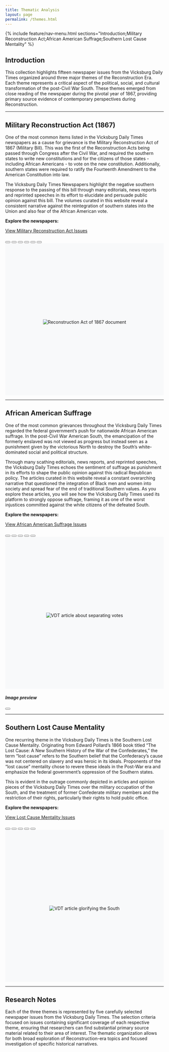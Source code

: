 ```yaml
---
title: Thematic Analysis
layout: page
permalink: /themes.html
---
```


{% include feature/nav-menu.html sections="Introduction;Military Reconstruction Act;African American Suffrage;Southern Lost Cause Mentality" %}

## Introduction

This collection highlights fifteen newspaper issues from the Vicksburg Daily Times organized around three major themes of the Reconstruction Era. Each theme represents a critical aspect of the political, social, and cultural transformation of the post-Civil War South. These themes emerged from close reading of the newspaper during the pivotal year of 1867, providing primary source evidence of contemporary perspectives during Reconstruction.

---

## Military Reconstruction Act (1867)

One of the most common items listed in the Vicksburg Daily Times newspapers as a cause for grievance is the Military Reconstruction Act of 1867 (Military Bill). This was the first of the Reconstruction Acts being passed through Congress after the Civil War, and required the southern states to write new constitutions and for the citizens of those states - including African Americans - to vote on the new constitution. Additionally, southern states were required to ratify the Fourteenth Amendment to the American Constitution into law. 

The Vicksburg Daily Times Newspapers highlight the negative southern response to the passing of this bill through many editorials, news reports and reprinted speeches in its effort to elucidate and persuade public opinion against this bill. The volumes curated in this website reveal a consistent narrative against the reintegration of southern states into the Union and also fear of the African American vote. 

**Explore the newspapers:**

<a href="{{ '/browse.html#Military Reconstruction Act' | relative_url }}" class="btn btn-primary btn-lg mb-3">View Military Reconstruction Act Issues</a>

<style>
  .themes-carousel {
    height: 500px;
    overflow: hidden;
  }
  .themes-carousel .carousel-inner,
  .themes-carousel .carousel-item {
    height: 100%;
  }
  .themes-carousel .carousel-image-wrapper {
    height: 100%;
    display: flex;
    align-items: center;
    justify-content: center;
    background-color: #f8f9fa;
  }
  .themes-carousel .carousel-image-wrapper img {
    max-height: 100%;
    max-width: 100%;
    width: auto;
    object-fit: contain;
    cursor: zoom-in;
  }
  .themes-carousel .carousel-caption {
    background-color: rgba(0, 0, 0, 0.7);
    padding: 15px;
    border-radius: 5px;
    left: 10%;
    right: 10%;
    bottom: 20px;
  }
  .themes-carousel .carousel-control-prev-icon {
    background-image: url("data:image/svg+xml,%3csvg xmlns='http://www.w3.org/2000/svg' viewBox='0 0 16 16' fill='%23000'%3e%3cpath d='M11.354 1.646a.5.5 0 0 1 0 .708L6.707 7l4.647 4.646a.5.5 0 0 1-.708.708l-5-5a.5.5 0 0 1 0-.708l5-5a.5.5 0 0 1 .708 0z'/%3e%3c/svg%3e");
  }
  .themes-carousel .carousel-control-next-icon {
    background-image: url("data:image/svg+xml,%3csvg xmlns='http://www.w3.org/2000/svg' viewBox='0 0 16 16' fill='%23000'%3e%3cpath d='M4.646 1.646a.5.5 0 0 1 .708 0l6 6a.5.5 0 0 1 0 .708l-6 6a.5.5 0 0 1-.708-.708L10.293 8 4.646 2.354a.5.5 0 0 1 0-.708z'/%3e%3c/svg%3e");
  }
  @media (prefers-color-scheme: dark) {
    .themes-carousel .carousel-image-wrapper {
      background-color: #1d1f26;
    }
    .themes-carousel .carousel-control-prev-icon {
      background-image: url("data:image/svg+xml,%3csvg xmlns='http://www.w3.org/2000/svg' viewBox='0 0 16 16' fill='%23fff'%3e%3cpath d='M11.354 1.646a.5.5 0 0 1 0 .708L6.707 7l4.647 4.646a.5.5 0 0 1-.708.708l-5-5a.5.5 0 0 1 0-.708l5-5a.5.5 0 0 1 .708 0z'/%3e%3c/svg%3e");
    }
    .themes-carousel .carousel-control-next-icon {
      background-image: url("data:image/svg+xml,%3csvg xmlns='http://www.w3.org/2000/svg' viewBox='0 0 16 16' fill='%23fff'%3e%3cpath d='M4.646 1.646a.5.5 0 0 1 .708 0l6 6a.5.5 0 0 1 0 .708l-6 6a.5.5 0 0 1-.708-.708L10.293 8 4.646 2.354a.5.5 0 0 1 0-.708z'/%3e%3c/svg%3e");
    }
  }
</style>

<div id="militaryBillCarousel" class="carousel slide mb-4 themes-carousel" data-bs-ride="carousel">
  <div class="carousel-indicators">
    <button type="button" data-bs-target="#militaryBillCarousel" data-bs-slide-to="0" class="active" aria-current="true" aria-label="Slide 1"></button>
    <button type="button" data-bs-target="#militaryBillCarousel" data-bs-slide-to="1" aria-label="Slide 2"></button>
    <button type="button" data-bs-target="#militaryBillCarousel" data-bs-slide-to="2" aria-label="Slide 3"></button>
    <button type="button" data-bs-target="#militaryBillCarousel" data-bs-slide-to="3" aria-label="Slide 4"></button>
    <button type="button" data-bs-target="#militaryBillCarousel" data-bs-slide-to="4" aria-label="Slide 5"></button>
    <button type="button" data-bs-target="#militaryBillCarousel" data-bs-slide-to="5" aria-label="Slide 6"></button>
  </div>
  <div class="carousel-inner">
    <div class="carousel-item active">
      <div class="carousel-image-wrapper">
        <img class="themes-carousel-image" src="{{ '/assets/img/ReconstructionAct1867.jpg' | relative_url }}" alt="Reconstruction Act of 1867 document">
      </div>
      <div class="carousel-caption d-none d-md-block">
        <h5>Reconstruction Act of 1867</h5>
        <p>National Archives, RG 11, General Records of the U.S. Government</p>
      </div>
    </div>
    <div class="carousel-item">
      <div class="carousel-image-wrapper">
        <img class="themes-carousel-image" src="{{ '/assets/img/themes/militaryBill/terribleLaw_VDT222.png' | relative_url }}" alt="Vicksburg Daily Times article about the Military Bill">
      </div>
      <div class="carousel-caption d-none d-md-block">
        <h5>VDT Editorial on the 'Terrible Law'</h5>
        <p>Vicksburg Daily Times commentary on the Military Reconstruction Act</p>
      </div>
    </div>
    <div class="carousel-item">
      <div class="carousel-image-wrapper">
        <img class="themes-carousel-image" src="{{ '/assets/img/themes/militaryBill/dividedMilitaryDistrictsno210.png' | relative_url }}" alt="Vicksburg Daily Times article about military districts">
      </div>
      <div class="carousel-caption d-none d-md-block">
        <h5>Divided States of the South</h5>
        <p>Map showing the South divided into military districts</p>
      </div>
    </div>
    <div class="carousel-item">
      <div class="carousel-image-wrapper">
        <img class="themes-carousel-image" src="{{ '/assets/img/themes/militaryBill/vetoBill_VDT215.png' | relative_url }}" alt="VDT article about veto of the Military Bill">
      </div>
      <div class="carousel-caption d-none d-md-block">
        <h5>Veto Bill</h5>
        <p>President Johnson's veto of the Military Reconstruction Act</p>
      </div>
    </div>
    <div class="carousel-item">
      <div class="carousel-image-wrapper">
        <img class="themes-carousel-image" src="{{ '/assets/img/themes/militaryBill/militaryInMobile_VDT216.png' | relative_url }}" alt="VDT article about military presence in Mobile">
      </div>
      <div class="carousel-caption d-none d-md-block">
        <h5>Military in Mobile</h5>
        <p>Federal military occupation in Southern cities</p>
      </div>
    </div>
    <div class="carousel-item">
      <div class="carousel-image-wrapper">
        <img class="themes-carousel-image" src="{{ '/assets/img/themes/militaryBill/convention_VDT224.png' | relative_url }}" alt="VDT article about state constitutional conventions">
      </div>
      <div class="carousel-caption d-none d-md-block">
        <h5>Convention</h5>
        <p>State constitutional conventions under military supervision</p>
      </div>
    </div>
    <div class="carousel-item">
      <div class="carousel-image-wrapper">
        <img class="themes-carousel-image" src="{{ '/assets/img/themes/militaryBill/noDelegation_VDT224.png' | relative_url }}" alt="VDT article about delegation to conventions">
      </div>
      <div class="carousel-caption d-none d-md-block">
        <h5>No Delegation</h5>
        <p>Southern resistance to Reconstruction conventions</p>
      </div>
    </div>
  </div>
  <button class="carousel-control-prev" type="button" data-bs-target="#militaryBillCarousel" data-bs-slide="prev">
    <span class="carousel-control-prev-icon" aria-hidden="true"></span>
    <span class="visually-hidden">Previous</span>
  </button>
  <button class="carousel-control-next" type="button" data-bs-target="#militaryBillCarousel" data-bs-slide="next">
    <span class="carousel-control-next-icon" aria-hidden="true"></span>
    <span class="visually-hidden">Next</span>
  </button>
</div>

---

## African American Suffrage


One of the most common grievances throughout the Vicksburg Daily Times regarded the federal government’s push for nationwide African American suffrage. In the post-Civil War American South, the emancipation of the formerly enslaved was not viewed as progress but instead seen as a punishment given by the victorious North to destroy the South’s white-dominated social and political structure. 

Through many scathing editorials, news reports, and reprinted speeches, the Vicksburg Daily Times echoes the sentiment of suffrage as punishment in its efforts to shape the public opinion against this radical Republican policy. The articles curated in this website reveal a constant overarching narrative that questioned the integration of Black men and women into society and spread fear of the end of traditional Southern values. As you explore these articles, you will see how the Vicksburg Daily Times used its platform to strongly oppose suffrage, framing it as one of the worst injustices committed against the white citizens of the defeated South.


**Explore the newspapers:**

<a href="{{ '/browse.html#African American Suffrage' | relative_url }}" class="btn btn-primary btn-lg mb-3">View African American Suffrage Issues</a>

<div id="suffrageCarousel" class="carousel slide mb-4 themes-carousel" data-bs-ride="carousel">
  <div class="carousel-indicators">
    <button type="button" data-bs-target="#suffrageCarousel" data-bs-slide-to="0" class="active" aria-current="true" aria-label="Slide 1"></button>
    <button type="button" data-bs-target="#suffrageCarousel" data-bs-slide-to="1" aria-label="Slide 2"></button>
    <button type="button" data-bs-target="#suffrageCarousel" data-bs-slide-to="2" aria-label="Slide 3"></button>
    <button type="button" data-bs-target="#suffrageCarousel" data-bs-slide-to="3" aria-label="Slide 4"></button>
    <button type="button" data-bs-target="#suffrageCarousel" data-bs-slide-to="4" aria-label="Slide 5"></button>
  </div>
  <div class="carousel-inner">
    <div class="carousel-item active">
      <div class="carousel-image-wrapper">
        <img class="themes-carousel-image" src="{{ '/assets/img/themes/suffrage/separatingVotes_VDT219.png' | relative_url }}" alt="VDT article about separating votes">
      </div>
      <div class="carousel-caption d-none d-md-block">
        <h5>Separating Votes</h5>
        <p>VDT commentary on voter registration and segregation</p>
      </div>
    </div>
    <div class="carousel-item">
      <div class="carousel-image-wrapper">
        <img class="themes-carousel-image" src="{{ '/assets/img/themes/suffrage/judgeRobb_VDT232.png' | relative_url }}" alt="VDT article about Judge Robb on African American Suffrage">
      </div>
      <div class="carousel-caption d-none d-md-block">
        <h5>Judge Robb on African American Suffrage</h5>
        <p>Legal perspectives on voting rights</p>
      </div>
    </div>
    <div class="carousel-item">
      <div class="carousel-image-wrapper">
        <img class="themes-carousel-image" src="{{ '/assets/img/themes/suffrage/publidLibertyVDT241.png' | relative_url }}" alt="VDT article about public liberty">
      </div>
      <div class="carousel-caption d-none d-md-block">
        <h5>Public Liberty</h5>
        <p>Southern perspectives on citizenship and voting</p>
      </div>
    </div>
    <div class="carousel-item">
      <div class="carousel-image-wrapper">
        <img class="themes-carousel-image" src="{{ '/assets/img/themes/suffrage/castTheRightVote_VDT236.png' | relative_url }}" alt="VDT article about casting the right vote">
      </div>
      <div class="carousel-caption d-none d-md-block">
        <h5>Cast the Right Vote</h5>
        <p>Political messaging around Reconstruction elections</p>
      </div>
    </div>
    <div class="carousel-item">
      <div class="carousel-image-wrapper">
        <img class="themes-carousel-image" src="{{ '/assets/img/themes/suffrage/whatOughtTheSouthToDo_VDT223.png' | relative_url }}" alt="VDT article about what ought the South to do">
      </div>
      <div class="carousel-caption d-none d-md-block">
        <h5>What Ought the South to Do</h5>
        <p>Editorial on Southern response to voting rights</p>
      </div>
    </div>
  </div>
  <button class="carousel-control-prev" type="button" data-bs-target="#suffrageCarousel" data-bs-slide="prev">
    <span class="carousel-control-prev-icon" aria-hidden="true"></span>
    <span class="visually-hidden">Previous</span>
  </button>
  <button class="carousel-control-next" type="button" data-bs-target="#suffrageCarousel" data-bs-slide="next">
    <span class="carousel-control-next-icon" aria-hidden="true"></span>
    <span class="visually-hidden">Next</span>
  </button>
</div>

<div class="modal fade themes-image-modal" id="themesImageModal" tabindex="-1" aria-labelledby="themesImageModalLabel" aria-hidden="true">
  <div class="modal-dialog modal-dialog-centered modal-xl">
    <div class="modal-content bg-dark text-white">
      <div class="modal-header border-0">
        <h5 class="modal-title" id="themesImageModalLabel">Image preview</h5>
        <button type="button" class="btn-close btn-close-white" data-bs-dismiss="modal" aria-label="Close"></button>
      </div>
      <div class="modal-body text-center">
        <img src="" alt="" class="img-fluid rounded shadow" id="themesImageModalImage">
        <p class="mt-3 mb-0 small text-white-50" id="themesImageModalCaption"></p>
      </div>
    </div>
  </div>
</div>

---

## Southern Lost Cause Mentality


One recurring theme in the Vicksburg Daily Times is the Southern Lost Cause Mentality. Originating from Edward Pollard’s 1866 book titled “The Lost Cause: A New Southern History of the War of the Confederates,” the term “lost cause” refers to the Southern belief that the Confederacy’s cause was not centered on slavery and was heroic in its ideals. Proponents of the “lost cause” mentality chose to revere these ideals in the Post-War era and emphasize the federal government’s oppression of the Southern states. 

This is evident in the outrage commonly depicted in articles and opinion pieces of the Vicksburg Daily Times over the military occupation of the South, and the treatment of former Confederate military members and the restriction of their rights, particularly their rights to hold public office.


**Explore the newspapers:**

<a href="{{ '/browse.html#Southern Lost Cause Mentality' | relative_url }}" class="btn btn-primary btn-lg mb-3">View Lost Cause Mentality Issues</a>

<div id="lostCauseCarousel" class="carousel slide mb-4 themes-carousel" data-bs-ride="carousel">
  <div class="carousel-indicators">
    <button type="button" data-bs-target="#lostCauseCarousel" data-bs-slide-to="0" class="active" aria-current="true" aria-label="Slide 1"></button>
    <button type="button" data-bs-target="#lostCauseCarousel" data-bs-slide-to="1" aria-label="Slide 2"></button>
    <button type="button" data-bs-target="#lostCauseCarousel" data-bs-slide-to="2" aria-label="Slide 3"></button>
    <button type="button" data-bs-target="#lostCauseCarousel" data-bs-slide-to="3" aria-label="Slide 4"></button>
    <button type="button" data-bs-target="#lostCauseCarousel" data-bs-slide-to="4" aria-label="Slide 5"></button>
  </div>
  <div class="carousel-inner">
    <div class="carousel-item active">
      <div class="carousel-image-wrapper">
        <img class="themes-carousel-image" src="{{ '/assets/img/themes/lostCause/gloifySouth_VDT213.png' | relative_url }}" alt="VDT article glorifying the South">
      </div>
      <div class="carousel-caption d-none d-md-block">
        <h5>Glorify South</h5>
        <p>Romanticizing the pre-war South and Confederate values</p>
      </div>
    </div>
    <div class="carousel-item">
      <div class="carousel-image-wrapper">
        <img class="themes-carousel-image" src="{{ '/assets/img/themes/lostCause/disgracedSouthCarolina_VDT225.png' | relative_url }}" alt="VDT article about disgraced South Carolina">
      </div>
      <div class="carousel-caption d-none d-md-block">
        <h5>Disgraced South Carolina</h5>
        <p>Lamenting the loss of Southern political power</p>
      </div>
    </div>
    <div class="carousel-item">
      <div class="carousel-image-wrapper">
        <img class="themes-carousel-image" src="{{ '/assets/img/themes/lostCause/stealOurRiches_VDT226.png' | relative_url }}" alt="VDT article about stealing Southern wealth">
      </div>
      <div class="carousel-caption d-none d-md-block">
        <h5>Steal Our Riches</h5>
        <p>Claims of Northern exploitation of Southern resources</p>
      </div>
    </div>
    <div class="carousel-item">
      <div class="carousel-image-wrapper">
        <img class="themes-carousel-image" src="{{ '/assets/img/themes/lostCause/moreSoldiersMoreBayonets_VDT237.png' | relative_url }}" alt="VDT article about military occupation">
      </div>
      <div class="carousel-caption d-none d-md-block">
        <h5>More Soldiers, More Bayonets</h5>
        <p>Opposition to continued federal military presence</p>
      </div>
    </div>
    <div class="carousel-item">
      <div class="carousel-image-wrapper">
        <img class="themes-carousel-image" src="{{ '/assets/img/themes/lostCause/holdNoOffice_VDT238.png' | relative_url }}" alt="VDT article about former Confederates barred from office">
      </div>
      <div class="carousel-caption d-none d-md-block">
        <h5>Hold No Office</h5>
        <p>Protest against restrictions on former Confederate leaders</p>
      </div>
    </div>
  </div>
  <button class="carousel-control-prev" type="button" data-bs-target="#lostCauseCarousel" data-bs-slide="prev">
    <span class="carousel-control-prev-icon" aria-hidden="true"></span>
    <span class="visually-hidden">Previous</span>
  </button>
  <button class="carousel-control-next" type="button" data-bs-target="#lostCauseCarousel" data-bs-slide="next">
    <span class="carousel-control-next-icon" aria-hidden="true"></span>
    <span class="visually-hidden">Next</span>
  </button>
</div>

---

## Research Notes

Each of the three themes is represented by five carefully selected newspaper issues from the Vicksburg Daily Times. The selection criteria focused on issues containing significant coverage of each respective theme, ensuring that researchers can find substantial primary source material related to their area of interest. The thematic organization allows for both broad exploration of Reconstruction-era topics and focused investigation of specific historical narratives.

<script>
  document.addEventListener('DOMContentLoaded', function () {
    if (typeof bootstrap === 'undefined') {
      return;
    }
    var modalEl = document.getElementById('themesImageModal');
    if (!modalEl) {
      return;
    }
    var modalImage = document.getElementById('themesImageModalImage');
    var modalTitle = document.getElementById('themesImageModalLabel');
    var modalCaption = document.getElementById('themesImageModalCaption');
    var carouselImages = document.querySelectorAll('.themes-carousel-image');
    carouselImages.forEach(function (img) {
      img.addEventListener('click', function (event) {
        event.preventDefault();
        event.stopPropagation();
        var slide = img.closest('.carousel-item');
        var captionTitle = slide ? slide.querySelector('.carousel-caption h5') : null;
        var captionText = slide ? slide.querySelector('.carousel-caption p') : null;
        modalImage.src = img.getAttribute('src');
        modalImage.alt = img.getAttribute('alt') || '';
        modalTitle.textContent = captionTitle ? captionTitle.textContent : (img.getAttribute('alt') || 'Image preview');
        modalCaption.textContent = captionText ? captionText.textContent : '';
        var modalInstance = bootstrap.Modal.getOrCreateInstance(modalEl);
        modalInstance.show();
      });
    });
    modalEl.addEventListener('hidden.bs.modal', function () {
      modalImage.src = '';
      modalImage.alt = '';
      modalTitle.textContent = 'Image preview';
      modalCaption.textContent = '';
    });
  });
</script>
